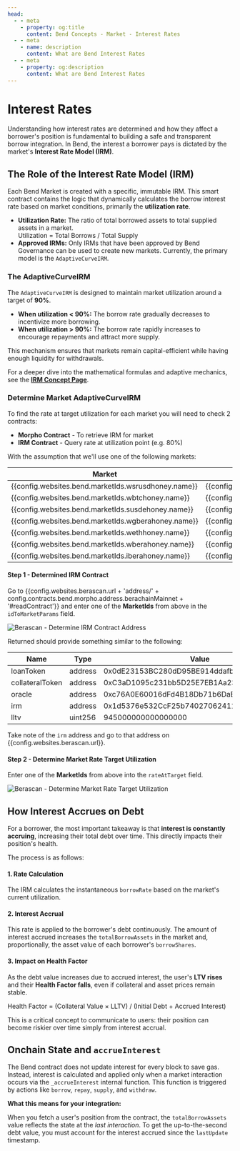 ```yaml
---
head:
  - - meta
    - property: og:title
      content: Bend Concepts - Market - Interest Rates
  - - meta
    - name: description
      content: What are Bend Interest Rates
  - - meta
    - property: og:description
      content: What are Bend Interest Rates
---
```


<script setup>
  import config from '@berachain/config/constants.json';
</script>

# Interest Rates

Understanding how interest rates are determined and how they affect a borrower's position is fundamental to building a safe and transparent borrow integration. In Bend, the interest a borrower pays is dictated by the market's **Interest Rate Model (IRM)**.

## The Role of the Interest Rate Model (IRM)

Each Bend Market is created with a specific, immutable IRM. This smart contract contains the logic that dynamically calculates the borrow interest rate based on market conditions, primarily the **utilization rate**.

- **Utilization Rate:** The ratio of total borrowed assets to total supplied assets in a market.  
  Utilization = Total Borrows / Total Supply
- **Approved IRMs:** Only IRMs that have been approved by Bend Governance can be used to create new markets. Currently, the primary model is the `AdaptiveCurveIRM`.

### The AdaptiveCurveIRM

The `AdaptiveCurveIRM` is designed to maintain market utilization around a target of **90%**.

- **When utilization < 90%:** The borrow rate gradually decreases to incentivize more borrowing.
- **When utilization > 90%:** The borrow rate rapidly increases to encourage repayments and attract more supply.

This mechanism ensures that markets remain capital-efficient while having enough liquidity for withdrawals.

For a deeper dive into the mathematical formulas and adaptive mechanics, see the [**IRM Concept Page**](/learn/concepts/irm).

### Determine Market AdaptiveCurveIRM

To find the rate at target utilization for each market you will need to check 2 contracts:

- **Morpho Contract** - To retrieve IRM for market
- **IRM Contract** - Query rate at utilization point (e.g. 80%)

With the assumption that we'll use one of the following markets:

| Market                                              | MarketId                                               |
| --------------------------------------------------- | ------------------------------------------------------ |
| {{config.websites.bend.marketIds.wsrusdhoney.name}} | {{config.websites.bend.marketIds.wsrusdhoney.address}} |
| {{config.websites.bend.marketIds.wbtchoney.name}}   | {{config.websites.bend.marketIds.wbtchoney.address}}   |
| {{config.websites.bend.marketIds.susdehoney.name}}  | {{config.websites.bend.marketIds.susdehoney.address}}  |
| {{config.websites.bend.marketIds.wgberahoney.name}} | {{config.websites.bend.marketIds.wgberahoney.address}} |
| {{config.websites.bend.marketIds.wethhoney.name}}   | {{config.websites.bend.marketIds.wethhoney.address}}   |
| {{config.websites.bend.marketIds.wberahoney.name}}  | {{config.websites.bend.marketIds.wberahoney.address}}  |
| {{config.websites.bend.marketIds.iberahoney.name}}  | {{config.websites.bend.marketIds.iberahoney.address}}  |

#### Step 1 - Determined IRM Contract

Go to <a target="_blank" :href="config.websites.berascan.url + 'address/' + config.contracts.bend.morpho.address.berachainMainnet + '?utm_source=' + config.websites.docsBend.utmSource + '#readContract'">{{config.websites.berascan.url + 'address/' + config.contracts.bend.morpho.address.berachainMainnet + '#readContract'}}</a> and enter one of the **MarketIds** from above in the `idToMarketParams` field.

![Berascan - Determine IRM Contract Address](/assets/learn-concepts-market-interestrates-adaptivecurveirm-01.png)

Returned should provide something similar to the following:

| Name            | Type    | Value                                      |
| --------------- | ------- | ------------------------------------------ |
| loanToken       | address | 0x0dE23153BC280dD95BE914ddafb5591aE877e067 |
| collateralToken | address | 0xC3aD1095c231bb5D25E7EB1Aa23de7A9439EA12c |
| oracle          | address | 0xc76A0E60016dFd4B18Db71b6DaEF769bc8057a3d |
| irm             | address | 0x1d5376e532CcF25b740270624111D665830E5dB9 |
| lltv            | uint256 | 945000000000000000                         |

Take note of the `irm` address and go to that address on <a target="_blank" :href="config.websites.berascan.url + '?utm_source=' + config.websites.docsBend.utmSource">{{config.websites.berascan.url}}</a>.

#### Step 2 - Determine Market Rate Target Utilization

Enter one of the **MarketIds** from above into the `rateAtTarget` field.

![Berascan - Determine Market Rate Target Utilization](/assets/learn-concepts-market-interestrates-adaptivecurveirm-02.png)

## How Interest Accrues on Debt

For a borrower, the most important takeaway is that **interest is constantly accruing**, increasing their total debt over time. This directly impacts their position's health.

The process is as follows:

#### 1. Rate Calculation

The IRM calculates the instantaneous `borrowRate` based on the market's current utilization.

#### 2. Interest Accrual

This rate is applied to the borrower's debt continuously. The amount of interest accrued increases the `totalBorrowAssets` in the market and, proportionally, the asset value of each borrower's `borrowShares`.

#### 3. Impact on Health Factor

As the debt value increases due to accrued interest, the user's **LTV rises** and their **Health Factor falls**, even if collateral and asset prices remain stable.

Health Factor = (Collateral Value × LLTV) / (Initial Debt + Accrued Interest)

This is a critical concept to communicate to users: their position can become riskier over time simply from interest accrual.

## Onchain State and `accrueInterest`

The Bend contract does not update interest for every block to save gas. Instead, interest is calculated and applied only when a market interaction occurs via the `_accrueInterest` internal function. This function is triggered by actions like `borrow`, `repay`, `supply`, and `withdraw`.

**What this means for your integration:**

When you fetch a user's position from the contract, the `totalBorrowAssets` value reflects the state at the _last interaction_. To get the up-to-the-second debt value, you must account for the interest accrued since the `lastUpdate` timestamp.
